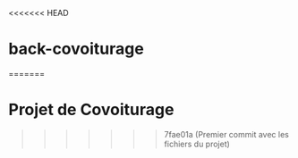 <<<<<<< HEAD
# back-covoiturage
=======
# Projet de Covoiturage
>>>>>>> 7fae01a (Premier commit avec les fichiers du projet)
